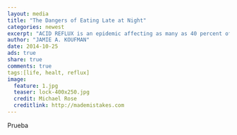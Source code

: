 ```yaml
---
layout: media
title: "The Dangers of Eating Late at Night"
categories: newest
excerpt: "ACID REFLUX is an epidemic affecting as many as 40 percent of Americans."
author: "JAMIE A. KOUFMAN"
date: 2014-10-25
ads: true
share: true
comments: true
tags:[life, healt, reflux]
image:
  feature: 1.jpg
  teaser: lock-400x250.jpg
  credit: Michael Rose
  creditlink: http://mademistakes.com
---
```



Prueba
